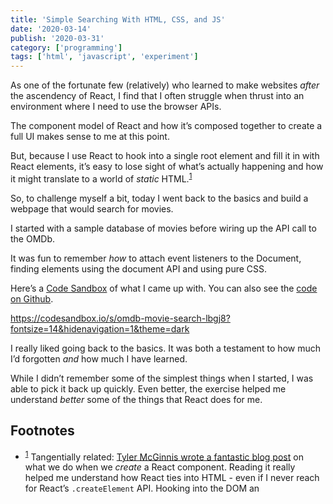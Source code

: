 ```yaml
---
title: 'Simple Searching With HTML, CSS, and JS'
date: '2020-03-14'
publish: '2020-03-31'
category: ['programming']
tags: ['html', 'javascript', 'experiment']
---
```


As one of the fortunate few (relatively) who learned to make websites _after_ the ascendency of React, I find that I often struggle when thrust into an environment where I need to use the browser APIs.

The component model of React and how it’s composed together to create a full UI makes sense to me at this point.

But, because I use React to hook into a single root element and fill it in with React elements, it’s easy to lose sight of what’s actually happening and how it might translate to a world of _static_ HTML.<sup>[1](#footnotes)</sup>

So, to challenge myself a bit, today I went back to the basics and build a webpage that would search for movies.

I started with a sample database of movies before wiring up the API call to the OMDb.

It was fun to remember _how_ to attach event listeners to the Document, finding elements using the document API and using pure CSS.

Here’s a [Code Sandbox](https://codesandbox.io/s/omdb-movie-search-lbgj8) of what I came up with. You can also see the [code on Github](https://github.com/stephencweiss/movie-searching).

https://codesandbox.io/s/omdb-movie-search-lbgj8?fontsize=14&hidenavigation=1&theme=dark

I really liked going back to the basics. It was both a testament to how much I’d forgotten _and_ how much I have learned.

While I didn’t remember some of the simplest things when I started, I was able to pick it back up quickly. Even better, the exercise helped me understand _better_ some of the things that React does for me.

## Footnotes

-   <sup>[1](#fn1)</sup> Tangentially related: [Tyler McGinnis wrote a fantastic blog post](https://tylermcginnis.com/react-elements-vs-react-components/) on what we do when we _create_ a React component. Reading it really helped me understand how React ties into HTML - even if I never reach for React’s `.createElement` API.
    Hooking into the DOM an
